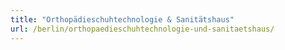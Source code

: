 ```yaml
---
title: "Orthopädieschuhtechnologie & Sanitätshaus"
url: /berlin/orthopaedieschuhtechnologie-und-sanitaetshaus/
---
```

